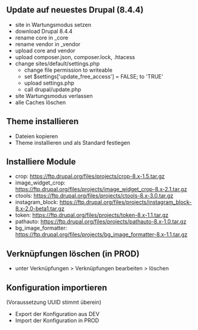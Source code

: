 ## Update auf neuestes Drupal (8.4.4)
 * site in Wartungsmodus setzen
 * download Drupal 8.4.4
 * rename core in _core
 * rename vendor in _vendor
 * upload core and vendor
 * upload composer.json, composer.lock, .htacess
 * change sites/default/settings.php
   * change file permission to writeable
   * set $settings['update_free_access'] = FALSE; to 'TRUE'
   * upload settings.php
   * call drupal/update.php
 * site Wartungsmodus verlassen
 * alle Caches löschen

## Theme installieren
 * Dateien kopieren
 * Theme installieren und als Standard festlegen

## Installiere Module
 * crop: https://ftp.drupal.org/files/projects/crop-8.x-1.5.tar.gz
 * image_widget_crop: https://ftp.drupal.org/files/projects/image_widget_crop-8.x-2.1.tar.gz
 * ctools: https://ftp.drupal.org/files/projects/ctools-8.x-3.0.tar.gz
 * instagram_block: https://ftp.drupal.org/files/projects/instagram_block-8.x-2.0-beta1.tar.gz
 * token: https://ftp.drupal.org/files/projects/token-8.x-1.1.tar.gz
 * pathauto: https://ftp.drupal.org/files/projects/pathauto-8.x-1.0.tar.gz
 * bg_image_formatter: https://ftp.drupal.org/files/projects/bg_image_formatter-8.x-1.1.tar.gz

## Verknüpfungen löschen (in PROD)
 * unter Verknüpfungen > Verknüpfungen bearbeiten > löschen

## Konfiguration importieren
(Voraussetzung UUID stimmt überein)

 * Export der Konfiguration aus DEV
 * Import der Konfiguration in PROD